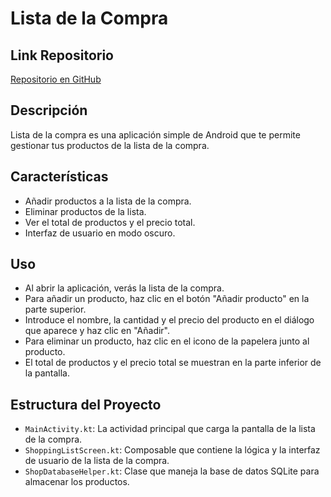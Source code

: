 # Lista de la Compra

## Link Repositorio

[Repositorio en GitHub](https://github.com/dxn1l/ListaCompra)

## Descripción

Lista de la compra es una aplicación simple de Android que te permite gestionar tus productos de la lista de la compra.

## Características

- Añadir productos a la lista de la compra.
- Eliminar productos de la lista.
- Ver el total de productos y el precio total.
- Interfaz de usuario en modo oscuro.


## Uso

- Al abrir la aplicación, verás la lista de la compra.
- Para añadir un producto, haz clic en el botón "Añadir producto" en la parte superior.
- Introduce el nombre, la cantidad y el precio del producto en el diálogo que aparece y haz clic en "Añadir".
- Para eliminar un producto, haz clic en el icono de la papelera junto al producto.
- El total de productos y el precio total se muestran en la parte inferior de la pantalla.

## Estructura del Proyecto

- `MainActivity.kt`: La actividad principal que carga la pantalla de la lista de la compra.
- `ShoppingListScreen.kt`: Composable que contiene la lógica y la interfaz de usuario de la lista de la compra.
- `ShopDatabaseHelper.kt`: Clase que maneja la base de datos SQLite para almacenar los productos.


